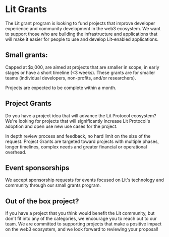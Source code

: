 # Lit Grants

The Lit grant program is looking to fund projects that improve developer experience and community development in the web3 ecosystem. We want to support those who are building the infrastructure and applications that will make it easier for people to use and develop Lit-enabled applications. 

## Small grants:
Capped at $x,000, are aimed at projects that are smaller in scope, in early stages or have a short timeline (<3 weeks). These grants are for smaller teams (individual developers, non-profits, and/or researchers). 

Projects are expected to be complete within a month.

## Project Grants
Do you have a project idea that will advance the Lit Protocol ecosystem? We're looking for projects that will significantly increase Lit Protocol's adoption and open use new use cases for the project.

In depth review process and feedback, no hard limit on the size of the request.
Project Grants are targeted toward projects with multiple phases, longer timelines, complex needs and greater financial or operational overhead.

## Event sponsorships
We accept sponsorship requests for events focused on Lit's technology and community through our small grants program.


## Out of the box project?
If you have a project that you think would benefit the Lit community, but don't fit into any of the categories, we encourage you to reach out to our team. We are committed to supporting projects that make a positive impact on the web3 ecosystem, and we look forward to reviewing your proposal!
